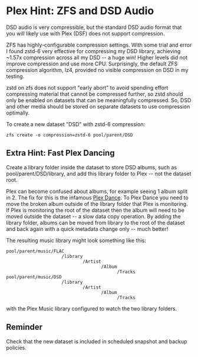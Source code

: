 # Plex Hint: ZFS and DSD Audio
DSD audio is very compressible, but the standard DSD audio format that you will likely use with Plex (DSF) does not support compression.

ZFS has highly-configurable compression settings. With some trial and error I found zstd-6 very effective for compressing my DSD library, achieving ~1.57x compression across all my DSD -- a huge win!  Higher levels did not improve compression and use more CPU.  Surprisingly, the default ZFS compression algorithm, lz4, provided no visible compression on DSD in my testing.

zstd on zfs does not support "early abort" to avoid spending effort compressing material that cannot be compressed further, so zstd should only be enabled on datasets that can be meaningfully compressed.  So, DSD and other media should be stored on separate datasets to use compression optimally.

To create a new dataset "DSD" with zstd-6 compression:
```
zfs create -o compression=zstd-6 pool/parent/DSD
```

## Extra Hint: Fast Plex Dancing
Create a library folder inside the dataset to store DSD albums, such as pool/parent/DSD/library, and add this library folder to Plex -- not the dataset root.

Plex can become confused about albums, for example seeing 1 album split in 2. The fix for this is the infamous [Plex Dance](https://www.plexopedia.com/plex-media-server/general/plex-dance/).  To Plex Dance you need to move the broken album outside of the library folder that Plex is monitoring. If Plex is monitoring the root of the dataset then the album will need to be moved outside the dataset -- a slow data copy operation.  By adding the library folder, albums can be moved from library to the root of the dataset and back again with a quick metadata change only -- much better!

The resulting music library might look something like this:
```
pool/parent/music/FLAC
                     /library
                             /Artist
                                    /Album
                                          /Tracks
pool/parent/music/DSD
                     /library
                             /Artist
                                    /Album
                                          /Tracks
```
with the Plex Music library configured to watch the two library folders.

## Reminder
Check that the new dataset is included in scheduled snapshot and backup policies.
